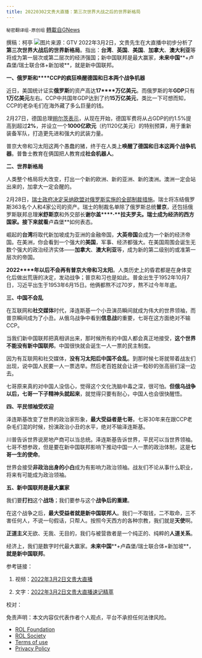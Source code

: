 ```yaml
---
title: 20220302文贵大直播：第三次世界大战之后的世界新格局
---
```

`秘密翻译组-原创组` [轉載自GNews](https://gnews.org/zh-hans/2097997/)

撰稿：柯亭
![](https://assets.gnews.org/wp-content/uploads/2022/03/snapshot.jpg)图片来源：GTV
2022年3月2日，文贵先生在大直播中初步分析了**第三次世界大战后的世界新格局**。指出：**台湾**、**英国**、**美国**、**加拿大**、**澳大利亚**等将成为第一层次或第二层次的经济强国；新中国联邦是最大赢家，**未来中国****+卢森堡/瑞士联合体+新加坡**，就是新中国联邦。

**一、俄罗斯和****CCP的疯狂唤醒德国和日本两个战争机器**

近日，美国统计证实**俄罗斯**的资产高达**17****万亿美元**。而俄罗斯的年**GDP**只有**1万亿美元**左右。CCP中共国年GDP达到了约**15万亿美元**，类比一下可想而知，CCP的老杂毛们在海外藏了多么巨量的钱。

2月27日，德国总理[朔尔茨表示](https://www.voachinese.com/a/putin-war-prompts-dramatic-german-u-turn-20220228/6463090.html)，从现在开始，德国军费将从占GDP的约1.5%提高到超过**2%**，并设立一个**1000亿欧元**（约1120亿美元）的特别预算，用于重新装备军队，打造更先进和强大的武装力量。

普京大帝和习太阳这两个愚蠢的猪，终于在人类上**唤醒了德国和日本这两个战争机器**。普鲁士教育在俩国把人教育成**社会机器人**。

**二、世界新格局**

人类整个格局将大改变，打出一个新的欧洲、新的亚洲、新的澳洲。澳洲一定会站出来的，加拿大一定会醒的。

2月28日，[瑞士政府决定采纳欧盟对俄罗斯实施的全部制裁措施](https://www.rfi.fr/cn/%E4%B8%AD%E5%9B%BD/20220228-%E7%91%9E%E5%A3%AB%E9%80%89%E8%BE%B9%E7%AB%99-%E5%85%A8%E9%9D%A2%E9%87%87%E7%BA%B3%E6%AC%A7%E7%9B%9F%E5%AF%B9%E4%BF%84%E7%BD%97%E6%96%AF%E5%88%B6%E8%A3%81%E6%8E%AA%E6%96%BD)。瑞士将冻结俄罗斯363名个人和4家公司的资产。瑞士的制裁名单除了俄罗斯总统**普京**，还包括俄罗斯联邦总理**米舒斯京**和外交部长**谢尔盖****·****拉夫罗夫**。瑞士成为经济的西方国家。接下来就看**卢森堡**如何表态。

崛起的**台湾**将取代新加坡成为亚洲的金融帝国，**大英帝国**会成为一个新的经济帝国。在美洲，你会看到一个强大的**美国**，军事、经济都强大。在美国周围会诞生无数个强大的政治经济实体——**加拿大**、**澳大利亚**等，成为新的第二级别的或准第一层次的帝国。

**2022****年以后不会再有普京大帝和习太阳**。人类历史上的昏君都是在身体变化后做出荒唐的决定，发动战争；普京和习也是如此。普金出生于1952年10月7日，习近平出生于1953年6月15日。他俩都熬不过70岁，熬不过今年年底。

**三、中国不会乱**

在互联网和**社交媒体**时代，泽连斯基一个小丑演员瞬间就成为伟大的世界领袖，而普京瞬间成为了小丑。从俄乌战争中看到**信息战**的重要，七哥在这方面绝对不输CCP。

当我们新中国联邦把真相讲出来，那时候所有的中国人都会真正地接受，**这个世界不能没有新中国联邦**。中国很快就会诞生一人一票的民主制度。

因为有互联网和社交媒体，**没有习太阳后中国不会乱**。到那时候七哥就带着战友们出现，说中国人民要一人一票选举。然后老百姓就会让讲一粒砂的张高丽们滚一边去。

七哥原来真的对中国人没信心，觉得这个文化洗脑中毒之深，很可怕。**但俄乌战争以后，七哥一下子精神头就起来**，就觉得只要有耐心，中国人也会很快醒悟。

**四、平民领袖受欢迎**

泽连斯基改变了世界的政治家形象，**最大受益者是七哥**。七哥30年来在跟CCP老杂毛们混的时候，扮演政治小丑的水平，绝对不输泽连斯基。

川普告诉世界说房地产商可以当总统。泽连斯基告诉世界，平民可以当世界领袖。七哥不想参政，但是要在新中国联邦影响下推动中国一人一票的政治体制，这是**七哥一生的使命**。

世界会接受**非政治出身的小白**成为有影响力政治领袖。战友们不论从事什么职业，将来有可能成为政治领袖。

**五、新中国联邦是最大赢家**

我们要**打扫**这个**战场**；我们要参与这个**战争后的重建**。

在这个战争之后，**最大受益者就是新中国联邦人**。我们一不取钱，二不取命，三不害任何人，不说一句假话，只帮人。按照今天西方的各种宗教，我们就是**天使**啊。

**正道主义**无欲、无我、无目的，我们与被营救者是一个纯正的、纯粹的**人道关系**。

经济上，我们是数字时代最大赢家。**未来中国****+卢森堡/瑞士联合体+新加坡**，**就是新中国联邦**。

参考链接：

1. 视频：[2022年3月2日文贵大直播](https://gtv.org/video/id=621f6ab7019ef64da653b4fe)

2. 文字：[2022年3月2日文贵大直播速记精萃](https://gnews.org/zh-hans/2095449/)

校对：

 

免责声明：本文内容仅代表作者个人观点，平台不承担任何法律风险。

- [ROL Foundation](https://rolfoundation.org/)
- [ROL Society](https://rolsociety.org/)
- [Terms of use](https://gnews.org/terms-of-use-3/)
- [Privacy Policy](https://gnews.org/privacy-policy/)
